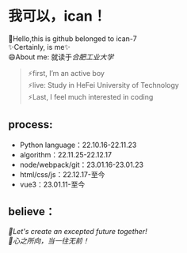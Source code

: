 我可以，ican！
==
👋Hello,this is github belonged to ican-7  
✨Certainly, is me✨  
😄About me: 就读于*合肥工业大学*  
>⚡first, I’m an active boy  
>⚡live: Study in HeFei University of Technology  
>⚡Last, I feel much interested in coding  

process:
--
* Python language：22.10.16-22.11.23
* algorithm：22.11.25-22.12.17  
* node/webpack/git：23.01.16-23.01.23
* html/css/js：22.12.17-至今  
* vue3：23.01.11-至今

believe：
--
*🌱Let's create an excepted future together!*  
*🌱心之所向，当一往无前！*
<!--
- 🔭👯🤔 💬 📫 
-->

